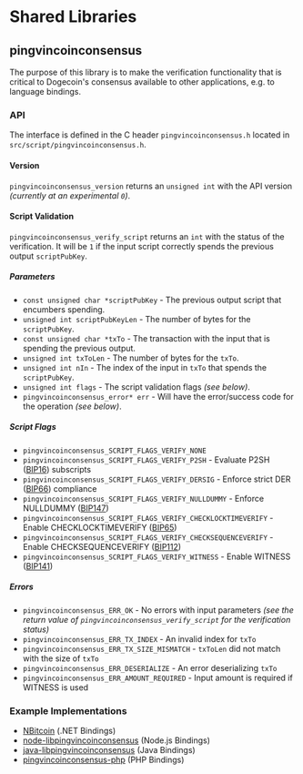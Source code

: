 Shared Libraries
================

## pingvincoinconsensus

The purpose of this library is to make the verification functionality that is critical to Dogecoin's consensus available to other applications, e.g. to language bindings.

### API

The interface is defined in the C header `pingvincoinconsensus.h` located in  `src/script/pingvincoinconsensus.h`.

#### Version

`pingvincoinconsensus_version` returns an `unsigned int` with the API version *(currently at an experimental `0`)*.

#### Script Validation

`pingvincoinconsensus_verify_script` returns an `int` with the status of the verification. It will be `1` if the input script correctly spends the previous output `scriptPubKey`.

##### Parameters
- `const unsigned char *scriptPubKey` - The previous output script that encumbers spending.
- `unsigned int scriptPubKeyLen` - The number of bytes for the `scriptPubKey`.
- `const unsigned char *txTo` - The transaction with the input that is spending the previous output.
- `unsigned int txToLen` - The number of bytes for the `txTo`.
- `unsigned int nIn` - The index of the input in `txTo` that spends the `scriptPubKey`.
- `unsigned int flags` - The script validation flags *(see below)*.
- `pingvincoinconsensus_error* err` - Will have the error/success code for the operation *(see below)*.

##### Script Flags
- `pingvincoinconsensus_SCRIPT_FLAGS_VERIFY_NONE`
- `pingvincoinconsensus_SCRIPT_FLAGS_VERIFY_P2SH` - Evaluate P2SH ([BIP16](https://github.com/bitcoin/bips/blob/master/bip-0016.mediawiki)) subscripts
- `pingvincoinconsensus_SCRIPT_FLAGS_VERIFY_DERSIG` - Enforce strict DER ([BIP66](https://github.com/bitcoin/bips/blob/master/bip-0066.mediawiki)) compliance
- `pingvincoinconsensus_SCRIPT_FLAGS_VERIFY_NULLDUMMY` - Enforce NULLDUMMY ([BIP147](https://github.com/bitcoin/bips/blob/master/bip-0147.mediawiki))
- `pingvincoinconsensus_SCRIPT_FLAGS_VERIFY_CHECKLOCKTIMEVERIFY` - Enable CHECKLOCKTIMEVERIFY ([BIP65](https://github.com/bitcoin/bips/blob/master/bip-0065.mediawiki))
- `pingvincoinconsensus_SCRIPT_FLAGS_VERIFY_CHECKSEQUENCEVERIFY` - Enable CHECKSEQUENCEVERIFY ([BIP112](https://github.com/bitcoin/bips/blob/master/bip-0112.mediawiki))
- `pingvincoinconsensus_SCRIPT_FLAGS_VERIFY_WITNESS` - Enable WITNESS ([BIP141](https://github.com/bitcoin/bips/blob/master/bip-0141.mediawiki))

##### Errors
- `pingvincoinconsensus_ERR_OK` - No errors with input parameters *(see the return value of `pingvincoinconsensus_verify_script` for the verification status)*
- `pingvincoinconsensus_ERR_TX_INDEX` - An invalid index for `txTo`
- `pingvincoinconsensus_ERR_TX_SIZE_MISMATCH` - `txToLen` did not match with the size of `txTo`
- `pingvincoinconsensus_ERR_DESERIALIZE` - An error deserializing `txTo`
- `pingvincoinconsensus_ERR_AMOUNT_REQUIRED` - Input amount is required if WITNESS is used

### Example Implementations
- [NBitcoin](https://github.com/NicolasDorier/NBitcoin/blob/master/NBitcoin/Script.cs#L814) (.NET Bindings)
- [node-libpingvincoinconsensus](https://github.com/bitpay/node-libpingvincoinconsensus) (Node.js Bindings)
- [java-libpingvincoinconsensus](https://github.com/dexX7/java-libpingvincoinconsensus) (Java Bindings)
- [pingvincoinconsensus-php](https://github.com/Bit-Wasp/pingvincoinconsensus-php) (PHP Bindings)
